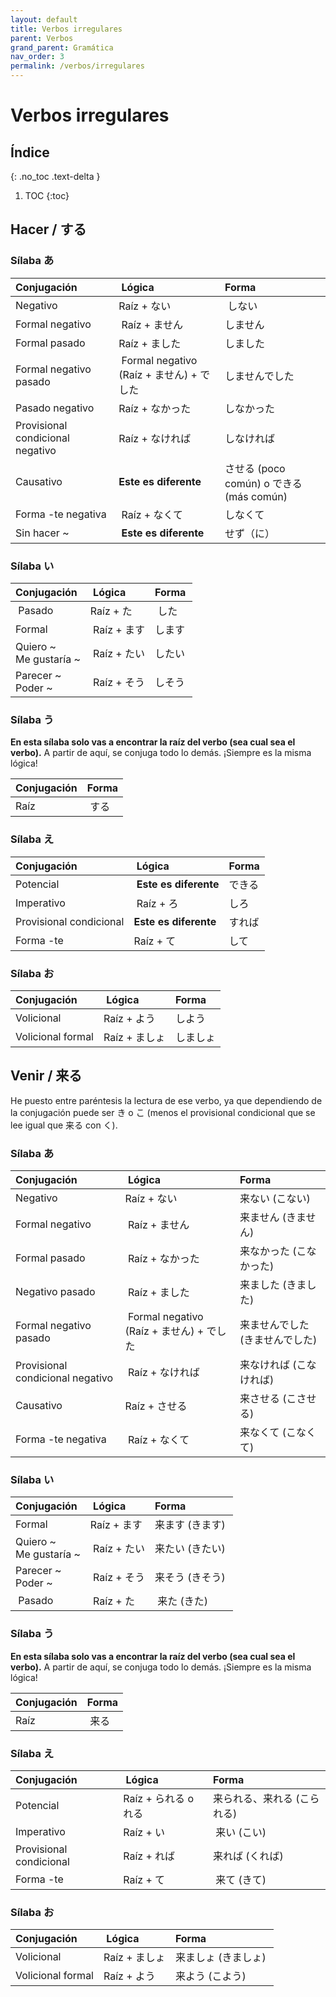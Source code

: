 ```yaml
---
layout: default
title: Verbos irregulares
parent: Verbos
grand_parent: Gramática
nav_order: 3
permalink: /verbos/irregulares
---
```


# Verbos irregulares

## Índice
{: .no_toc .text-delta }

1. TOC
{:toc}

## Hacer / する

### Sílaba あ

| Conjugación  | Lógica        | Forma |
|:------------------|:------|:-----|
| Negativo | Raíz + ない | しない |
| Formal negativo | Raíz + ません | しません |
| Formal pasado | Raíz + ました | しました |
| Formal negativo pasado | Formal negativo (Raíz + ません) + でした | しませんでした |
| Pasado negativo | Raíz + なかった | しなかった |
| Provisional condicional negativo | Raíz + なければ | しなければ |
| Causativo | **Este es diferente** | させる (poco común) o できる (más común) |
| Forma -te negativa | Raíz + なくて | しなくて |
| Sin hacer ~ | **Este es diferente** | せず（に） |

### Sílaba い

| Conjugación  | Lógica        | Forma |
|:------------------|:------|:-----|
| Pasado | Raíz + た | した |
| Formal | Raíz + ます | します |
| Quiero ~ <br> Me gustaría ~ | Raíz + たい | したい |
| Parecer ~ <br> Poder ~ | Raíz + そう | しそう |

### Sílaba う

**En esta sílaba solo vas a encontrar la raíz del verbo (sea cual sea el verbo).** A partir de aquí, se conjuga todo lo demás. ¡Siempre es la misma lógica!

|  Conjugación       | Forma          |
|:-------------|:------------------|
| Raíz | する |

### Sílaba え

| Conjugación  | Lógica        | Forma |
|:------------------|:------|:-----|
| Potencial | **Este es diferente** | できる |
| Imperativo | Raíz + ろ | しろ |
| Provisional condicional | **Este es diferente** | すれば |
| Forma -te | Raíz + て | して |

### Sílaba お

| Conjugación  | Lógica        | Forma |
|:------------------|:------|:-----|
| Volicional | Raíz + よう | しよう |
| Volicional formal | Raíz + ましょ | しましょ |

## Venir / 来る

He puesto entre paréntesis la lectura de ese verbo, ya que dependiendo de la conjugación puede ser き o こ (menos el provisional condicional que se lee igual que 来る con く).

### Sílaba あ

| Conjugación  | Lógica        | Forma |
|:------------------|:------|:-----|
| Negativo | Raíz + ない | 来ない (こない) |
| Formal negativo | Raíz + ません | 来ません (きません) |
| Formal pasado | Raíz + なかった | 来なかった (こなかった) |
| Negativo pasado | Raíz + ました | 来ました (きました) |
| Formal negativo pasado | Formal negativo (Raíz + ません) + でした | 来ませんでした (きませんでした) |
| Provisional condicional negativo | Raíz + なければ | 来なければ (こなければ) |
| Causativo | Raíz + させる | 来させる (こさせる) |
| Forma -te negativa | Raíz + なくて | 来なくて (こなくて) |

### Sílaba い

| Conjugación  | Lógica        | Forma |
|:------------------|:------|:-----|
| Formal | Raíz + ます | 来ます (きます) |
| Quiero ~ <br> Me gustaría ~ | Raíz + たい | 来たい (きたい) |
| Parecer ~ <br> Poder ~ | Raíz + そう | 来そう (きそう) |
| Pasado | Raíz + た | 来た (きた) |

### Sílaba う

**En esta sílaba solo vas a encontrar la raíz del verbo (sea cual sea el verbo).** A partir de aquí, se conjuga todo lo demás. ¡Siempre es la misma lógica!

|  Conjugación       | Forma          |
|:-------------|:------------------|
| Raíz | 来る |

### Sílaba え

| Conjugación  | Lógica        | Forma |
|:------------------|:------|:-----|
| Potencial | Raíz + られる o れる | 来られる、来れる (こられる) |
| Imperativo | Raíz + い | 来い (こい)  |
| Provisional condicional | Raíz + れば | 来れば (くれば) |
| Forma -te | Raíz + て | 来て (きて) |

### Sílaba お

| Conjugación  | Lógica        | Forma |
|:------------------|:------|:-----|
| Volicional | Raíz + ましょ | 来ましょ (きましょ) |
| Volicional formal | Raíz + よう | 来よう (こよう) |